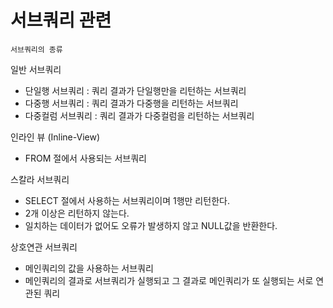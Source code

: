 # 서브쿼리 관련  


`서브쿼리의 종류`  

일반 서브쿼리
- 단일행 서브쿼리 : 쿼리 결과가 단일행만을 리턴하는 서브쿼리
- 다중행 서브쿼리 : 쿼리 결과가 다중행을 리턴하는 서브쿼리
- 다중컬럼 서브쿼리 : 쿼리 결과가 다중컬럼을 리턴하는 서브쿼리

인라인 뷰 (Inline-View)  
- FROM 절에서 사용되는 서브쿼리  

스칼라 서브쿼리  
- SELECT 절에서 사용하는 서브쿼리이며 1행만 리턴한다.  
- 2개 이상은 리턴하지 않는다.  
- 일치하는 데이터가 없어도 오류가 발생하지 않고 NULL값을 반환한다.  

상호연관 서브쿼리  
- 메인쿼리의 값을 사용하는 서브쿼리  
- 메인쿼리의 결과로 서브쿼리가 실행되고 그 결과로 메인쿼리가 또 실행되는 서로 연관된 쿼리  


